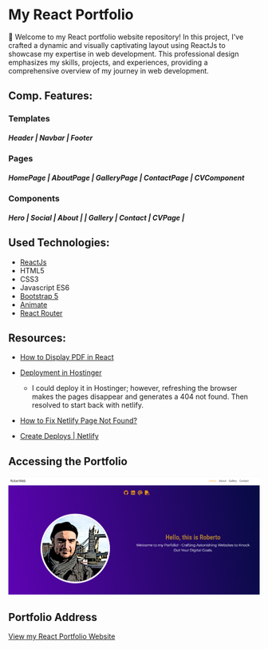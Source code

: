 # My React Portfolio

🚀 Welcome to my React portfolio website repository! In this project, I've crafted a dynamic and visually captivating layout using ReactJs to showcase my expertise in web development. This professional design emphasizes my skills, projects, and experiences, providing a comprehensive overview of my journey in web development.

## Comp. Features:

### Templates

##### Header | Navbar | Footer

### Pages

##### HomePage | AboutPage | GalleryPage | ContactPage | CVComponent

### Components

##### Hero | Social | About | | Gallery | Contact | CVPage |

## Used Technologies:

- [ReactJs](https://react.dev/)
- HTML5
- CSS3
- Javascript ES6
- [Bootstrap 5](https://getbootstrap.com/)
- [Animate](https://animate.style/)
- [React Router](https://reactrouter.com/en/main)

## Resources:

- [How to Display PDF in React](https://betterprogramming.pub/how-to-display-pdfs-but-prevent-them-from-downloading-in-react-2e77292ca9a5)

- [Deployment in Hostinger](https://www.youtube.com/watch?v=iCAG7saT358)
  * I could deploy it in Hostinger; however, refreshing the browser makes the pages disappear and generates a 404 not found. Then resolved to start back with netlify.
- [How to Fix Netlify Page Not Found?](https://www.youtube.com/watch?v=Ff6LBcYSlRk&ab_channel=RajeshBhattarai)
- [Create Deploys | Netlify](https://docs.netlify.com/site-deploys/create-deploys/#deploy-with-git)


## Accessing the Portfolio

![Portfolio Screenshot](src/assets/img/portfolio-image.PNG)

## Portfolio Address

[View my React Portfolio Website](https://rob-react-portfolio.netlify.app/)
